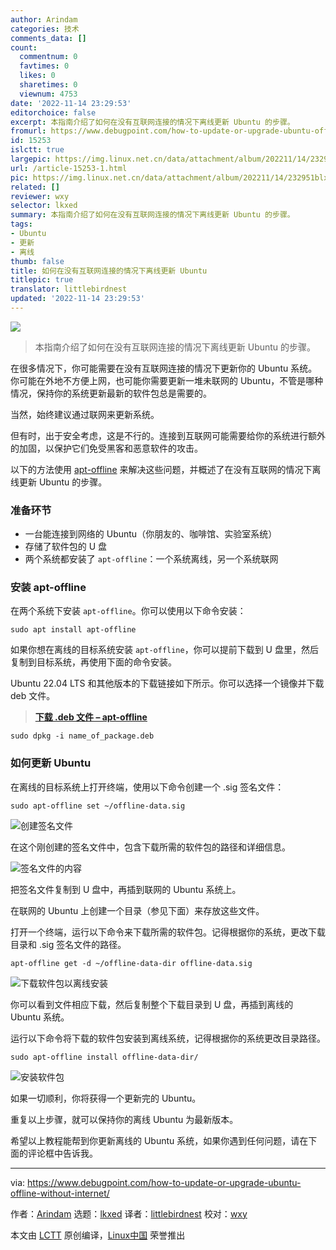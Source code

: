 ```yaml
---
author: Arindam
categories: 技术
comments_data: []
count:
  commentnum: 0
  favtimes: 0
  likes: 0
  sharetimes: 0
  viewnum: 4753
date: '2022-11-14 23:29:53'
editorchoice: false
excerpt: 本指南介绍了如何在没有互联网连接的情况下离线更新 Ubuntu 的步骤。
fromurl: https://www.debugpoint.com/how-to-update-or-upgrade-ubuntu-offline-without-internet/
id: 15253
islctt: true
largepic: https://img.linux.net.cn/data/attachment/album/202211/14/232951blxmbe6wn5eympxq.jpg
url: /article-15253-1.html
pic: https://img.linux.net.cn/data/attachment/album/202211/14/232951blxmbe6wn5eympxq.jpg.thumb.jpg
related: []
reviewer: wxy
selector: lkxed
summary: 本指南介绍了如何在没有互联网连接的情况下离线更新 Ubuntu 的步骤。
tags:
- Ubuntu
- 更新
- 离线
thumb: false
title: 如何在没有互联网连接的情况下离线更新 Ubuntu
titlepic: true
translator: littlebirdnest
updated: '2022-11-14 23:29:53'
---
```


![](/data/attachment/album/202211/14/232951blxmbe6wn5eympxq.jpg)



> 
> 本指南介绍了如何在没有互联网连接的情况下离线更新 Ubuntu 的步骤。
> 
> 
> 


在很多情况下，你可能需要在没有互联网连接的情况下更新你的 Ubuntu 系统。你可能在外地不方便上网，也可能你需要更新一堆未联网的 Ubuntu，不管是哪种情况，保持你的系统更新最新的软件包总是需要的。


当然，始终建议通过联网来更新系统。


但有时，出于安全考虑，这是不行的。连接到互联网可能需要给你的系统进行额外的加固，以保护它们免受黑客和恶意软件的攻击。


以下的方法使用 [apt-offline](https://github.com/rickysarraf/apt-offline) 来解决这些问题，并概述了在没有互联网的情况下离线更新 Ubuntu 的步骤。


### 准备环节


* 一台能连接到网络的 Ubuntu（你朋友的、咖啡馆、实验室系统）
* 存储了软件包的 U 盘
* 两个系统都安装了 `apt-offline`：一个系统离线，另一个系统联网


### 安装 apt-offline


在两个系统下安装 `apt-offline`。你可以使用以下命令安装：



```
sudo apt install apt-offline

```

如果你想在离线的目标系统安装 `apt-offline`，你可以提前下载到 U 盘里，然后复制到目标系统，再使用下面的命令安装。


Ubuntu 22.04 LTS 和其他版本的下载链接如下所示。你可以选择一个镜像并下载 deb 文件。



> 
> **[下载 .deb 文件 – apt-offline](https://packages.ubuntu.com/focal/all/apt-offline/download)**
> 
> 
> 



```
sudo dpkg -i name_of_package.deb

```

### 如何更新 Ubuntu


在离线的目标系统上打开终端，使用以下命令创建一个 .sig 签名文件：



```
sudo apt-offline set ~/offline-data.sig

```

![创建签名文件](/data/attachment/album/202211/14/232953ul5oqm5e4mqkqyq8.jpg)


在这个刚创建的签名文件中，包含下载所需的软件包的路径和详细信息。


![签名文件的内容](/data/attachment/album/202211/14/232954khbk4t9lk21f1t8s.jpg)


把签名文件复制到 U 盘中，再插到联网的 Ubuntu 系统上。


在联网的 Ubuntu 上创建一个目录（参见下面）来存放这些文件。


打开一个终端，运行以下命令来下载所需的软件包。记得根据你的系统，更改下载目录和 .sig 签名文件的路径。



```
apt-offline get -d ~/offline-data-dir offline-data.sig

```

![下载软件包以离线安装](/data/attachment/album/202211/14/232954nic476w2s2zx2z24.jpg)


你可以看到文件相应下载，然后复制整个下载目录到 U 盘，再插到离线的 Ubuntu 系统。


运行以下命令将下载的软件包安装到离线系统，记得根据你的系统更改目录路径。



```
sudo apt-offline install offline-data-dir/

```

![安装软件包](/data/attachment/album/202211/14/232954dvw3pt3m3wweks4y.jpg)


如果一切顺利，你将获得一个更新完的 Ubuntu。


重复以上步骤，就可以保持你的离线 Ubuntu 为最新版本。


希望以上教程能帮到你更新离线的 Ubuntu 系统，如果你遇到任何问题，请在下面的评论框中告诉我。




---


via: <https://www.debugpoint.com/how-to-update-or-upgrade-ubuntu-offline-without-internet/>


作者：[Arindam](https://www.debugpoint.com/author/admin1/) 选题：[lkxed](https://github.com/lkxed) 译者：[littlebirdnest](https://github.com/littlebirdnest) 校对：[wxy](https://github.com/wxy)


本文由 [LCTT](https://github.com/LCTT/TranslateProject) 原创编译，[Linux中国](https://linux.cn/) 荣誉推出